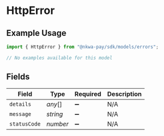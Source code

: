 # HttpError

## Example Usage

```typescript
import { HttpError } from "@nkwa-pay/sdk/models/errors";

// No examples available for this model
```

## Fields

| Field              | Type               | Required           | Description        |
| ------------------ | ------------------ | ------------------ | ------------------ |
| `details`          | *any*[]            | :heavy_minus_sign: | N/A                |
| `message`          | *string*           | :heavy_minus_sign: | N/A                |
| `statusCode`       | *number*           | :heavy_minus_sign: | N/A                |